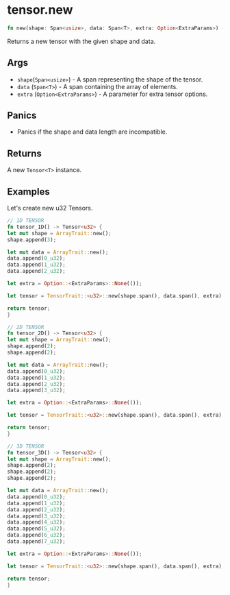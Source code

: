 # tensor.new

```rust
fn new(shape: Span<usize>, data: Span<T>, extra: Option<ExtraParams>) -> Tensor<T>;
```

Returns a new tensor with the given shape and data.

## Args

* `shape`(`Span<usize>`) - A span representing the shape of the tensor.
* `data` (`Span<T>`) - A span containing the array of elements.
* `extra` (`Option<ExtraParams>`) - A parameter for extra tensor options.

## Panics

* Panics if the shape and data length are incompatible.

## Returns

A new `Tensor<T>` instance.

## Examples

Let's create new u32 Tensors.

```rust
// 1D TENSOR
fn tensor_1D() -> Tensor<u32> {
let mut shape = ArrayTrait::new();
shape.append(3);

let mut data = ArrayTrait::new();
data.append(0_u32);
data.append(1_u32);
data.append(2_u32);

let extra = Option::<ExtraParams>::None(());

let tensor = TensorTrait::<u32>::new(shape.span(), data.span(), extra);

return tensor;
}

// 2D TENSOR
fn tensor_2D() -> Tensor<u32> {
let mut shape = ArrayTrait::new();
shape.append(2);
shape.append(2);

let mut data = ArrayTrait::new();
data.append(0_u32);
data.append(1_u32);
data.append(2_u32);
data.append(3_u32);

let extra = Option::<ExtraParams>::None(());

let tensor = TensorTrait::<u32>::new(shape.span(), data.span(), extra);

return tensor;
}

// 3D TENSOR
fn tensor_3D() -> Tensor<u32> {
let mut shape = ArrayTrait::new();
shape.append(2);
shape.append(2);
shape.append(2);

let mut data = ArrayTrait::new();
data.append(0_u32);
data.append(1_u32);
data.append(2_u32);
data.append(3_u32);
data.append(4_u32);
data.append(5_u32);
data.append(6_u32);
data.append(7_u32);

let extra = Option::<ExtraParams>::None(());

let tensor = TensorTrait::<u32>::new(shape.span(), data.span(), extra);

return tensor;
}
```
